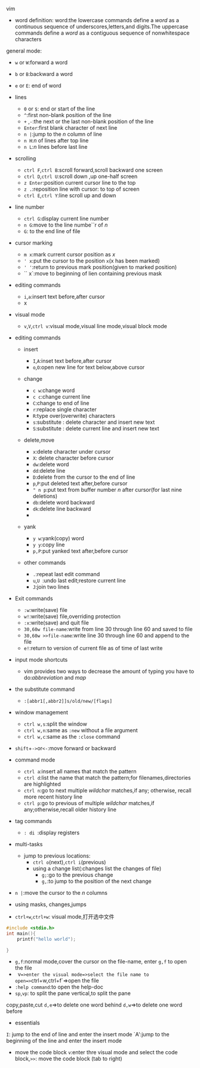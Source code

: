 vim
- word definition:
    word:the lowercase commands define a *word* as a continuous sequence of underscores,letters,and digits.The uppercase commands define a *word* as a contiguous sequence of nonwhitespace characters 

general mode:
- `w` or `W`:forward a word
- `b` or `B`:backward a word
- `e` or `E`: end of word
  
- lines
    - `0` or `$`: end or start of the line
    - `^`:first non-blank position of the line
    - `+` ,`-`:the next or the last non-blank position of the line
    - `Enter`:first blank character of next line
    - `n |`:jump to the *n* column of line 
    - `n H`:*n* of lines after top line
    - `n L`:*n* lines before last line
- scrolling
    - `ctrl F`,`ctrl B`:scroll forward,scroll backward one screen
    - `ctrl D`,`ctrl U`:scroll down ,up one-half screen
    - `z Enter`:position current cursor line to the top
    - `z .`:reposition line with cursor: to top of screen
    - `ctrl E`,`ctrl Y`:line scroll up and down
- line number
    - `ctrl G`:display current line number
    - `n G`:move to the line numbe``r of *n*
    - `G`: to the end line of file
- cursor marking
    - `m x`:mark current cursor position as *x*
    - `' x`:put the cursor to the position `x`(x has been marked)
    - `' '`:return to previous mark position(given to marked position)
    - `` x`:move to beginning of lien containing previous mask
- editing commands
    - `i`,`a`:insert text before,after cursor
    - x
- visual mode
    - `v`,`V`,`ctrl v`:visual mode,visual line mode,visual block mode

- editing commands
    - insert
        - `I`,`A`:inset text before,after cursor
        - `o`,`O`:open new line for text below,above cursor 
    - change
        - `c w`:change word
        - `c c`:change current line
        - `C`:change to end of line
        - `r`:replace single character
        - `R`:type over(overwrite) characters
        - `s`:substitute : delete character and insert new text
        - `S`:substitute : delete current line and insert new text
    - delete,move
        - `x`:delete character under cursor
        - `X`: delete character before cursor
        - `dw`:delete word
        - `dd`:delete line 
        - `D`:delete from the cursor to the end of line 
        - `p`,`P`:put deleted text after,before cursor
        - `" n p`:put text from buffer number *n* after cursor(for last nine deletions)
        - `db`:delete word backward 
        - `dk`:delete line backward
        - 
    - yank
        - `y w`:yank(copy) word 
        - `y y`:copy line 
        - `p,P`:put yanked text after,before cursor

    - other commands
        - `.`:repeat last edit command
        - `u`,`U `:undo last edit;restore current line
        - `J`:join two lines
- Exit commands
    - `:w`:write(save) file
    - `w!`:write(save) file,overriding protection
    - `:x`:write(save) and quit file
    - `30,60w file-name`:write from line 30 through line 60 and saved to file
    - `30,60w >>file-name`:write line 30 through line 60 and append to the file
    - `e!`:return to version of current file as of time of last write
- input mode shortcuts
    - vim provides two ways to decrease the amount of typing you have to do:*abbreviation* and *map*
- the substitute command
    - `:[abbr1[,abbr2]]s/old/new/[flags]`
- window management
    - `ctrl w,s`:split the window
    - `ctrl w,n`:same as `:new` without a file argument
    - `ctrl w,c`:same as the `:close` command
- `shift`+`->`or`<-`:move forward or backward
- command mode
    - `ctrl a`:insert all names that match the pattern
    - `ctrl d`:list the name that match the pattern;for filenames,directories are highlighted
    - `ctrl n`:go to next multiple *wildchar* matches,if any; otherwise, recall more recent history line
    - `ctrl p`:go to previous of multiple *wildchar* matches,if any;otherwise,recall older history line
- tag commands
    - `: di `:display registers 


- multi-tasks   
    - jump to previous locations:
        - `ctrl o`(next),`ctrl i`(previous)
        - using a change list(:changes list the changes of file)
            - `g;`:go to the previous change
            - `g,`:to jump to the position of the next change
- `n |`:move the cursor to the *n* columns
- using masks, changes,jumps
- `ctrl+w`,`ctrl+w`:  visual mode,打开选中文件
```c
#include <stdio.h>
int main(){
    printf("hello world");
    
}
```
- `g,f`:normal mode,cover the cursor on the file-name, enter `g,f` to open the file
- `
`v`=>enter the visual mode=>select the file name to open=>`ctrl+w,ctrl+f`=>open the file 
- `:help command`:to open the help-doc
- `sp`,`vp`: to split the pane  vertical,to split the pane 

copy,paste,cut
`d,e`=>to delete one word behind
`d,w`=>to delete one word before



- essentials

`I`: jump to the end of line  and enter the insert mode
`A':jump to the beginning of the line and enter the insert mode

- move the code block
`v`:enter thre visual mode and select the code block,`>>`: move the code block (tab to right)


